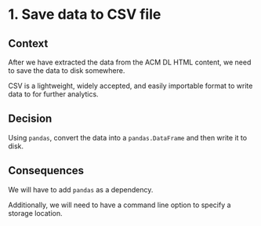 # 1. Save data to CSV file

## Context

After we have extracted the data from the ACM DL HTML content, we need to save
the data to disk somewhere.

CSV is a lightweight, widely accepted, and easily importable format to write
data to for further analytics.

## Decision

Using `pandas`, convert the data into a `pandas.DataFrame` and then write it to
disk.

## Consequences

We will have to add `pandas` as a dependency.

Additionally, we will need to have a command line option to specify a storage
location.
